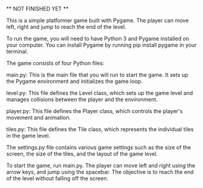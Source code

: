 ** NOT FINISHED YET **

This is a simple platformer game built with Pygame. The player can move left, right and jump to reach the end of the level.

To run the game, you will need to have Python 3 and Pygame installed on your computer. You can install Pygame by running pip install pygame in your terminal.

The game consists of four Python files:

main.py: This is the main file that you will run to start the game. It sets up the Pygame environment and initializes the game loop.

level.py: This file defines the Level class, which sets up the game level and manages collisions between the player and the environment.

player.py: This file defines the Player class, which controls the player's movement and animation.

tiles.py: This file defines the Tile class, which represents the individual tiles in the game level.

The settings.py file contains various game settings such as the size of the screen, the size of the tiles, and the layout of the game level.

To start the game, run main.py. The player can move left and right using the arrow keys, and jump using the spacebar. The objective is to reach the end of the level without falling off the screen.
